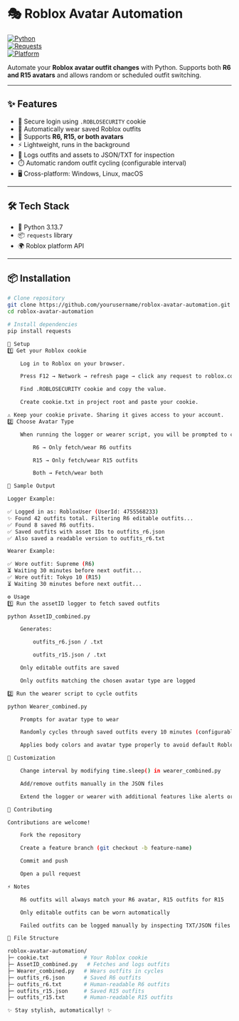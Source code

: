 # 🎭 Roblox Avatar Automation

[![Python](https://img.shields.io/badge/Python-3.13-blue?logo=python)](https://www.python.org/)  
[![Requests](https://img.shields.io/badge/Library-requests-green)](https://pypi.org/project/requests/)  
[![Platform](https://img.shields.io/badge/Platform-Roblox-red?logo=roblox)](https://www.roblox.com)  

Automate your **Roblox avatar outfit changes** with Python. Supports both **R6 and R15 avatars** and allows random or scheduled outfit switching.  

---

## ✨ Features

- 🔐 Secure login using `.ROBLOSECURITY` cookie  
- 👕 Automatically wear saved Roblox outfits  
- 🎯 Supports **R6, R15, or both avatars**  
- ⚡ Lightweight, runs in the background  
- 📝 Logs outfits and assets to JSON/TXT for inspection  
- ⏱️ Automatic random outfit cycling (configurable interval)  
- 🖥️ Cross-platform: Windows, Linux, macOS  

---

## 🛠️ Tech Stack

- 🐍 Python 3.13.7  
- 📦 `requests` library  
- 🌍 Roblox platform API  

---

## 📦 Installation

```bash
# Clone repository
git clone https://github.com/yourusername/roblox-avatar-automation.git
cd roblox-avatar-automation

# Install dependencies
pip install requests

🔑 Setup
1️⃣ Get your Roblox cookie

    Log in to Roblox on your browser.

    Press F12 → Network → refresh page → click any request to roblox.com.

    Find .ROBLOSECURITY cookie and copy the value.

    Create cookie.txt in project root and paste your cookie.

⚠️ Keep your cookie private. Sharing it gives access to your account.
2️⃣ Choose Avatar Type

    When running the logger or wearer script, you will be prompted to choose:

        R6 → Only fetch/wear R6 outfits

        R15 → Only fetch/wear R15 outfits

        Both → Fetch/wear both

📸 Sample Output

Logger Example:

✅ Logged in as: RobloxUser (UserId: 4755568233)
✨ Found 42 outfits total. Filtering R6 editable outfits...
✅ Found 8 saved R6 outfits.
✅ Saved outfits with asset IDs to outfits_r6.json
✅ Also saved a readable version to outfits_r6.txt

Wearer Example:

✅ Wore outfit: Supreme (R6)
⏳ Waiting 30 minutes before next outfit...
✅ Wore outfit: Tokyo 10 (R15)
⏳ Waiting 30 minutes before next outfit...

⚙️ Usage
1️⃣ Run the assetID logger to fetch saved outfits

python AssetID_combined.py

    Generates:

        outfits_r6.json / .txt

        outfits_r15.json / .txt

    Only editable outfits are saved

    Only outfits matching the chosen avatar type are logged

2️⃣ Run the wearer script to cycle outfits

python Wearer_combined.py

    Prompts for avatar type to wear

    Randomly cycles through saved outfits every 10 minutes (configurable)

    Applies body colors and avatar type properly to avoid default Roblox look

🎨 Customization

    Change interval by modifying time.sleep() in wearer_combined.py

    Add/remove outfits manually in the JSON files

    Extend the logger or wearer with additional features like alerts or logging failed outfits

🤝 Contributing

Contributions are welcome!

    Fork the repository

    Create a feature branch (git checkout -b feature-name)

    Commit and push

    Open a pull request

⚡ Notes

    R6 outfits will always match your R6 avatar, R15 outfits for R15

    Only editable outfits can be worn automatically

    Failed outfits can be logged manually by inspecting TXT/JSON files

📂 File Structure

roblox-avatar-automation/
├─ cookie.txt           # Your Roblox cookie
├─ AssetID_combined.py   # Fetches and logs outfits
├─ Wearer_combined.py   # Wears outfits in cycles
├─ outfits_r6.json      # Saved R6 outfits
├─ outfits_r6.txt       # Human-readable R6 outfits
├─ outfits_r15.json     # Saved R15 outfits
├─ outfits_r15.txt      # Human-readable R15 outfits

✨ Stay stylish, automatically! ✨
